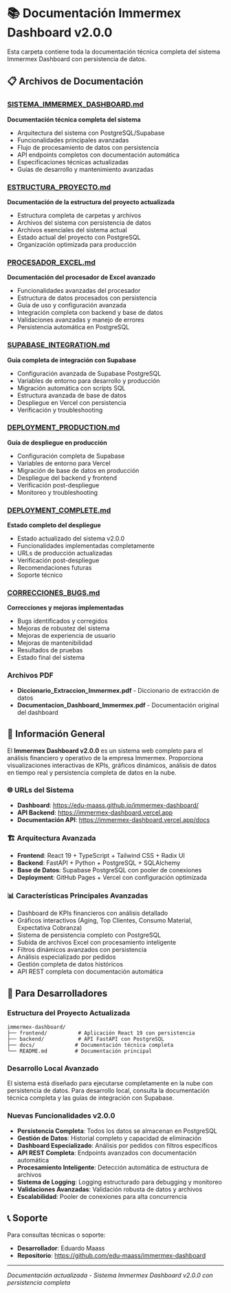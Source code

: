 # 📚 Documentación Immermex Dashboard v2.0.0

Esta carpeta contiene toda la documentación técnica completa del sistema Immermex Dashboard con persistencia de datos.

## 📋 Archivos de Documentación

### [SISTEMA_IMMERMEX_DASHBOARD.md](./SISTEMA_IMMERMEX_DASHBOARD.md)
**Documentación técnica completa del sistema**
- Arquitectura del sistema con PostgreSQL/Supabase
- Funcionalidades principales avanzadas
- Flujo de procesamiento de datos con persistencia
- API endpoints completos con documentación automática
- Especificaciones técnicas actualizadas
- Guías de desarrollo y mantenimiento avanzadas

### [ESTRUCTURA_PROYECTO.md](./ESTRUCTURA_PROYECTO.md)
**Documentación de la estructura del proyecto actualizada**
- Estructura completa de carpetas y archivos
- Archivos del sistema con persistencia de datos
- Archivos esenciales del sistema actual
- Estado actual del proyecto con PostgreSQL
- Organización optimizada para producción

### [PROCESADOR_EXCEL.md](./PROCESADOR_EXCEL.md)
**Documentación del procesador de Excel avanzado**
- Funcionalidades avanzadas del procesador
- Estructura de datos procesados con persistencia
- Guía de uso y configuración avanzada
- Integración completa con backend y base de datos
- Validaciones avanzadas y manejo de errores
- Persistencia automática en PostgreSQL

### [SUPABASE_INTEGRATION.md](./SUPABASE_INTEGRATION.md)
**Guía completa de integración con Supabase**
- Configuración avanzada de Supabase PostgreSQL
- Variables de entorno para desarrollo y producción
- Migración automática con scripts SQL
- Estructura avanzada de base de datos
- Despliegue en Vercel con persistencia
- Verificación y troubleshooting

### [DEPLOYMENT_PRODUCTION.md](./DEPLOYMENT_PRODUCTION.md)
**Guía de despliegue en producción**
- Configuración completa de Supabase
- Variables de entorno para Vercel
- Migración de base de datos en producción
- Despliegue del backend y frontend
- Verificación post-despliegue
- Monitoreo y troubleshooting

### [DEPLOYMENT_COMPLETE.md](./DEPLOYMENT_COMPLETE.md)
**Estado completo del despliegue**
- Estado actualizado del sistema v2.0.0
- Funcionalidades implementadas completamente
- URLs de producción actualizadas
- Verificación post-despliegue
- Recomendaciones futuras
- Soporte técnico

### [CORRECCIONES_BUGS.md](./CORRECCIONES_BUGS.md)
**Correcciones y mejoras implementadas**
- Bugs identificados y corregidos
- Mejoras de robustez del sistema
- Mejoras de experiencia de usuario
- Mejoras de mantenibilidad
- Resultados de pruebas
- Estado final del sistema

### Archivos PDF
- **Diccionario_Extraccion_Immermex.pdf** - Diccionario de extracción de datos
- **Documentacion_Dashboard_Immermex.pdf** - Documentación original del dashboard

## 🎯 Información General

El **Immermex Dashboard v2.0.0** es un sistema web completo para el análisis financiero y operativo de la empresa Immermex. Proporciona visualizaciones interactivas de KPIs, gráficos dinámicos, análisis de datos en tiempo real y persistencia completa de datos en la nube.

### 🌐 URLs del Sistema
- **Dashboard**: https://edu-maass.github.io/immermex-dashboard/
- **API Backend**: https://immermex-dashboard.vercel.app
- **Documentación API**: https://immermex-dashboard.vercel.app/docs

### 🏗️ Arquitectura Avanzada
- **Frontend**: React 19 + TypeScript + Tailwind CSS + Radix UI
- **Backend**: FastAPI + Python + PostgreSQL + SQLAlchemy
- **Base de Datos**: Supabase PostgreSQL con pooler de conexiones
- **Deployment**: GitHub Pages + Vercel con configuración optimizada

### 📊 Características Principales Avanzadas
- Dashboard de KPIs financieros con análisis detallado
- Gráficos interactivos (Aging, Top Clientes, Consumo Material, Expectativa Cobranza)
- Sistema de persistencia completo con PostgreSQL
- Subida de archivos Excel con procesamiento inteligente
- Filtros dinámicos avanzados con persistencia
- Análisis especializado por pedidos
- Gestión completa de datos históricos
- API REST completa con documentación automática

## 🔧 Para Desarrolladores

### Estructura del Proyecto Actualizada
```
immermex-dashboard/
├── frontend/          # Aplicación React 19 con persistencia
├── backend/           # API FastAPI con PostgreSQL
├── docs/             # Documentación técnica completa
└── README.md         # Documentación principal
```

### Desarrollo Local Avanzado
El sistema está diseñado para ejecutarse completamente en la nube con persistencia de datos. Para desarrollo local, consulta la documentación técnica completa y las guías de integración con Supabase.

### Nuevas Funcionalidades v2.0.0
- **Persistencia Completa**: Todos los datos se almacenan en PostgreSQL
- **Gestión de Datos**: Historial completo y capacidad de eliminación
- **Dashboard Especializado**: Análisis por pedidos con filtros específicos
- **API REST Completa**: Endpoints avanzados con documentación automática
- **Procesamiento Inteligente**: Detección automática de estructura de archivos
- **Sistema de Logging**: Logging estructurado para debugging y monitoreo
- **Validaciones Avanzadas**: Validación robusta de datos y archivos
- **Escalabilidad**: Pooler de conexiones para alta concurrencia

## 📞 Soporte

Para consultas técnicas o soporte:
- **Desarrollador**: Eduardo Maass
- **Repositorio**: https://github.com/edu-maass/immermex-dashboard

---

*Documentación actualizada - Sistema Immermex Dashboard v2.0.0 con persistencia completa*
